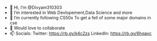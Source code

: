 - 👋 Hi, I’m @Divyam310303
- 👀 I’m interested in Web Devlopement,Data Science and more
- 🌱 I’m currently following CS50x To get a fell of some major domains in cse
- 💞️ Would love to collaborate
- 📫 Socials: Twitter: https://rb.gy/k4c2zs LinkedIn: https://rb.gy/6hqavc

<!---
Divyam310303/Divyam310303 is a ✨ special ✨ repository because its `README.md` (this file) appears on your GitHub profile.
You can click the Preview link to take a look at your changes.
--->
